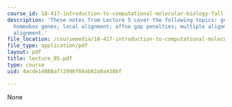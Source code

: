 ```yaml
---
course_id: 18-417-introduction-to-computational-molecular-biology-fall-2004
description: 'These notes from Lecture 5 cover the following topics: gene file formats;
  homeobox genes; local alignment; affne gap penalties; multiple alignment and progressive
  alignment.'
file_location: /coursemedia/18-417-introduction-to-computational-molecular-biology-fall-2004/4acde14888af72996f60ab92a9a430bf_lecture_05.pdf
file_type: application/pdf
layout: pdf
title: lecture_05.pdf
type: course
uid: 4acde14888af72996f60ab92a9a430bf

---
```

None